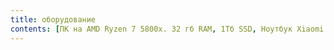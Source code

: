 ```yaml
---
title: оборудование
contents: [ПК на AMD Ryzen 7 5800x. 32 гб RAM, 1Тб SSD, Ноутбук Xiaomi Mi Notebook Light 15.6, 2 монитора Acer 4K 27 дюймов, Клавиатура Anne Pro 2, Мышь Logitech G Pro Wireless, Смартфон Google Pixel 6a]
---
```

